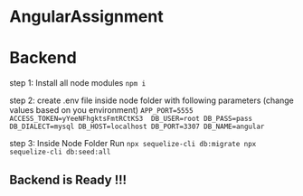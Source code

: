 # AngularAssignment

<h1>Backend</h1>

step 1: Install all node modules
    ```npm i```

step 2: create .env file inside node folder with following parameters (change values based on you environment)
    ```APP_PORT=5555
    ACCESS_TOKEN=yYeeNFhgktsFmtRCtKS3 
    DB_USER=root
    DB_PASS=pass
    DB_DIALECT=mysql
    DB_HOST=localhost
    DB_PORT=3307
    DB_NAME=angular```

step 3: Inside Node Folder Run
    ```npx sequelize-cli db:migrate
    npx sequelize-cli db:seed:all```

<h2>Backend is Ready !!! </h2>